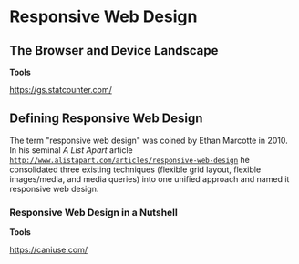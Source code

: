 # Responsive Web Design



## The Browser and Device Landscape

**Tools**

https://gs.statcounter.com/

## Defining Responsive Web Design

The term "responsive web design" was coined by Ethan Marcotte in 2010. In his seminal _A List Apart_ article [```http://www.alistapart.com/articles/responsive-web-design```](http://www.alistapart.com/articles/responsive-web-design) he consolidated three existing techniques (flexible grid layout, flexible images/media, and media queries) into one unified approach and named it responsive web design.


### Responsive Web Design in a Nutshell


**Tools**

https://caniuse.com/



